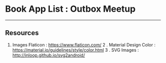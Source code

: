 # Book App List : Outbox Meetup
-------------------------------


Resources
-----------
1. Images Flaticon : https://www.flaticon.com/
2 . Material Design Color : https://material.io/guidelines/style/color.html
3 . SVG Images : http://inloop.github.io/svg2android/
